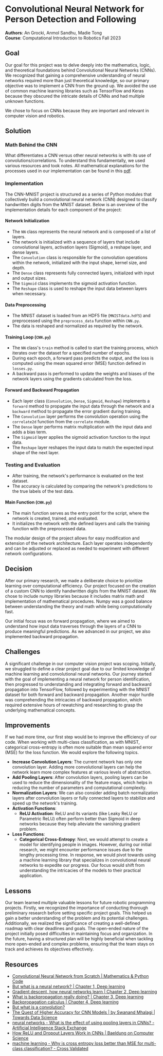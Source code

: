 # Convolutional Neural Network for Person Detection and Following

**Authors**: An Grocki, Anmol Sandhu, Madie Tong  
**Course**: Computational Introduction to Robotics Fall 2023

## Goal

Our goal for this project was to delve deeply into the mathematics, logic, and theoretical foundations behind Convolutional Neural Networks (CNNs). We recognized that gaining a comprehensive understanding of neural networks required more than just theoretical knowledge, so our primary objective was to implement a CNN from the ground up. We avoided the use of common machine learning libraries such as TensorFlow and Keras because they obscured the intricate details of CNNs and had multiple unknown functions.

We chose to focus on CNNs because they are important and relevant in computer vision and robotics.

## Solution

### Math Behind the CNN

What differentiates a CNN versus other neural networks is with its use of convolutions/correlations. To understand this fundamentally, we used various resources and took notes. All mathematical explanations for the processes used in our implementation can be found in this [pdf](./CNN-math.pdf).

### Implementation

The CNN-MNIST project is structured as a series of Python modules that collectively build a convolutional neural network (CNN) designed to classify handwritten digits from the MNIST dataset. Below is an overview of the implementation details for each component of the project:

#### Network Initialization

- The `NN` class represents the neural network and is composed of a list of layers.
- The network is initialized with a sequence of layers that include convolutional layers, activation layers (Sigmoid), a reshape layer, and dense layers.
- The `Convolution` class is responsible for the convolution operations within the network, initialized with the input shape, kernel size, and depth.
- The `Dense` class represents fully connected layers, initialized with input and output sizes.
- The `Sigmoid` class implements the sigmoid activation function.
- The `Reshape` class is used to reshape the input data between layers when necessary.

#### Data Preprocessing

- The MNIST dataset is loaded from an HDF5 file (`MNISTdata.hdf5`) and preprocessed using the `preprocess_data` function within `CNN.py`.
- The data is reshaped and normalized as required by the network.

#### Training Loop (`CNN.py`)

- The `NN` class's `train` method is called to start the training process, which iterates over the dataset for a specified number of epochs.
- During each epoch, a forward pass predicts the output, and the loss is computed using the mean squared error (MSE) function defined in `losses.py`.
- A backward pass is performed to update the weights and biases of the network layers using the gradients calculated from the loss.

#### Forward and Backward Propagation

- Each layer class (`Convolution`, `Dense`, `Sigmoid`, `Reshape`) implements a `forward` method to propagate the input data through the network and a `backward` method to propagate the error gradient during training.
- The `Convolution` layer performs the convolution operation using the `correlate2d` function from the `correlate` module.
- The `Dense` layer performs matrix multiplication with the input data and adds a bias term.
- The `Sigmoid` layer applies the sigmoid activation function to the input data.
- The `Reshape` layer reshapes the input data to match the expected input shape of the next layer.

### Testing and Evaluation

- After training, the network's performance is evaluated on the test dataset.
- The accuracy is calculated by comparing the network's predictions to the true labels of the test data.

#### Main Function (`CNN.py`)

- The main function serves as the entry point for the script, where the network is created, trained, and evaluated.
- It initializes the network with the defined layers and calls the training function with the preprocessed data.

The modular design of the project allows for easy modification and extension of the network architecture. Each layer operates independently and can be adjusted or replaced as needed to experiment with different network configurations.

## Decision

After our primary research, we made a deliberate choice to prioritize learning over computational efficiency. Our project focused on the creation of a custom CNN to identify handwritten digits from the MNIST dataset. We chose to include numpy libraries because it includes matrix math and implementation of mathematical procedures. Numpy was a good balance between understanding the theory and math while being computationally fast.

Our initial focus was on forward propagation, where we aimed to understand how input data traverses through the layers of a CNN to produce meaningful predictions. As we advanced in our project, we also implemented backward propagation.

## Challenges

A significant challenge in our computer vision project was scoping. Initially, we struggled to define a clear project goal due to our limited knowledge of machine learning and convolutional neural networks. Our journey started with the goal of implementing a neural network for person identification, then progressed to understanding and integrating forward and backward propagation into TensorFlow, followed by experimenting with the MNIST dataset for both forward and backward propagation. Another major hurdle was comprehending the intricacies of backward propagation, which required extensive hours of rewatching and researching to grasp the underlying mathematical concepts.

## Improvements

If we had more time, our first step would be to improve the efficiency of our code. When working with multi-class classification, as with MNIST, categorical cross-entropy is often more suitable than mean squared error (MSE) for the loss function. We would explore the following topics.
- **Increase Convolution Layers**: The current network has only one convolution layer. Adding more convolutional layers can help the network learn more complex features at various levels of abstraction.
- **Add Pooling Layers**: After convolution layers, pooling layers can be used to reduce the dimensionality of the feature maps, which helps in reducing the number of parameters and computational complexity.
- **Normalization Layers**: We can also consider adding batch normalization layers after convolution layers or fully connected layers to stabilize and speed up the network's training.
- **Activation Functions**:
  - **ReLU Activation**: ReLU and its variants (like Leaky ReLU or Parametric ReLU) often perform better than Sigmoid in deep networks because they help alleviate the vanishing gradient problem.
- **Loss Functions**:
  - **Categorical Cross-Entropy**:
Next, we would attempt to create a model for identifying people in images. However, during our initial research, we might encounter performance issues due to the lengthy processing time. In response, we would pivot towards using a machine learning library that specializes in convolutional neural networks to expedite our progress. Our focus would shift from understanding the intricacies of the models to their practical application.

## Lessons

Our team learned multiple valuable lessons for future robotic programming projects. Firstly, we recognized the importance of conducting thorough preliminary research before setting specific project goals. This helped us gain a better understanding of the problem and its potential challenges. Additionally, we realized the significance of creating a well-defined roadmap with clear deadlines and goals. The open-ended nature of the project initially posed difficulties in maintaining focus and organization. In the future, having a structured plan will be highly beneficial when tackling more open-ended and complex problems, ensuring that the team stays on track and achieves its objectives effectively.

## Resources

- [Convolutional Neural Network from Scratch | Mathematics & Python Code](https://www.youtube.com/watch?v=Lakz2MoHy6o)
- [But what is a neural network? | Chapter 1, Deep learning](https://www.youtube.com/watch?v=aircAruvnKk&list=PLZHQObOWTQDNU6R1_67000Dx_ZCJB-3pi)
- [Gradient descent, how neural networks learn | Chapter 2, Deep learning](https://www.youtube.com/watch?v=IHZwWFHWa-w&list=PLZHQObOWTQDNU6R1_67000Dx_ZCJB-3pi&index=3)
- [What is backpropagation really doing? | Chapter 3, Deep learning](https://www.youtube.com/watch?v=Ilg3gGewQ5U&list=PLZHQObOWTQDNU6R1_67000Dx_ZCJB-3pi&index=4)
- [Backpropagation calculus | Chapter 4, Deep learning](https://www.youtube.com/watch?v=tIeHLnjs5U8&list=PLZHQObOWTQDNU6R1_67000Dx_ZCJB-3pi&index=4)
- [But what is a convolution?](https://www.youtube.com/watch?v=KuXjwB4LzSA)
- [The Quest of Higher Accuracy for CNN Models | by Swanand Mhalagi | Towards Data Science](https://towardsdatascience.com/the-quest-of-higher-accuracy-for-cnn-models-42df5d731faf#:~:text=Increase%20model%20capacity%20,or%20to%20even%20higher%20size)
- [neural networks - What is the effect of using pooling layers in CNNs? - Artificial Intelligence Stack Exchange](https://ai.stackexchange.com/questions/21532/what-is-the-effect-of-using-pooling-layers-in-cnns#:~:text=Pooling%20has%20multiple%20benefits%20Robust,Basically%20pooling)
- [How ReLU and Dropout Layers Work in CNNs | Baeldung on Computer Science](https://www.baeldung.com/cs/ml-relu-dropout-layers#:~:text=Computing%20the%20ReLU%20This%20function,is%20respectively%20negative%20or%20not)
- [machine learning - Why is cross entropy loss better than MSE for multi-class classification? - Cross Validated](https://stats.stackexchange.com/questions/573944/why-is-cross-entropy-loss-better-than-mse-for-multi-class-classification#:~:text=81%201%203%20I%27m%20not,not%20on%20the%20same%20scale)
